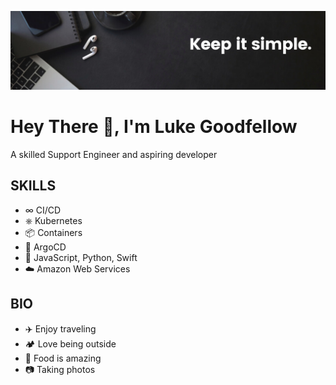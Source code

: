 ![keep it simple banner](./assests/banner.png)

# Hey There 👋, I'm Luke Goodfellow

A skilled Support Engineer and aspiring developer

## SKILLS

- ∞ CI/CD
- ⎈ Kubernetes
- 📦 Containers
- 🚀 ArgoCD
- 📝 JavaScript, Python, Swift
- ☁️ Amazon Web Services

## BIO

- ✈️ Enjoy traveling
- 🏕️ Love being outside
- 🍎 Food is amazing
- 📷 Taking photos
